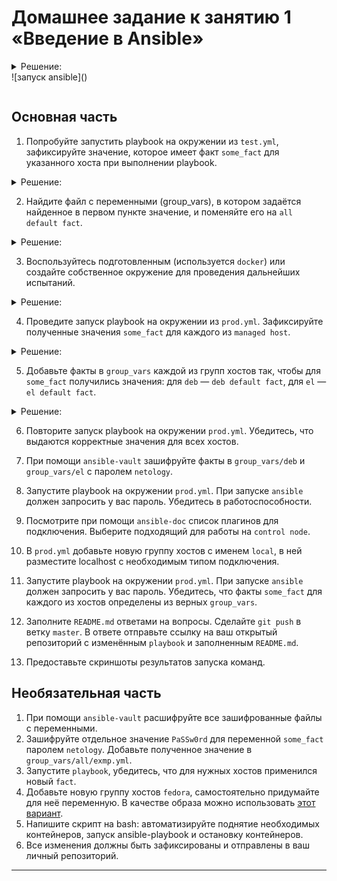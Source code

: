 # Домашнее задание к занятию 1 «Введение в Ansible»
<details><summary>Решение:</summary>
</details>
![запуск ansible]()


```shell

```
## Основная часть

1. Попробуйте запустить playbook на окружении из `test.yml`, зафиксируйте значение, которое имеет факт `some_fact` для указанного хоста при выполнении playbook.

<details><summary>Решение:</summary>

some_fact=12
![запуск ansible](https://github.com/chinchanchonTom/netology_ansible/blob/main/08-ansible-01-base/img/step1%20facts.png)

</details>


2. Найдите файл с переменными (group_vars), в котором задаётся найденное в первом пункте значение, и поменяйте его на `all default fact`.

<details><summary>Решение:</summary>


![Проверка артефакта](https://github.com/chinchanchonTom/netology_ansible/blob/main/08-ansible-01-base/img/step2.png)
</details>


3. Воспользуйтесь подготовленным (используется `docker`) или создайте собственное окружение для проведения дальнейших испытаний.

<details><summary>Решение:</summary>

![Check docker conteiners](https://github.com/chinchanchonTom/netology_ansible/blob/main/08-ansible-01-base/img/create%20containers.png)
</details>


4. Проведите запуск playbook на окружении из `prod.yml`. Зафиксируйте полученные значения `some_fact` для каждого из `managed host`.

<details><summary>Решение:</summary>

```shell
$ ansible-playbook site.yml -i inventory/prod.yml

PLAY [Print os facts] *******************************************************************************************************************************************************************

TASK [Gathering Facts] ******************************************************************************************************************************************************************
ok: [ubuntu]
ok: [centos7]

TASK [Print OS] *************************************************************************************************************************************************************************
ok: [centos7] => {
    "msg": "CentOS"
}
ok: [ubuntu] => {
    "msg": "Ubuntu"
}

TASK [Print fact] ***********************************************************************************************************************************************************************
ok: [centos7] => {
    "msg": "el"
}
ok: [ubuntu] => {
    "msg": "deb"
}

PLAY RECAP ******************************************************************************************************************************************************************************
centos7                    : ok=3    changed=0    unreachable=0    failed=0    skipped=0    rescued=0    ignored=0   
ubuntu                     : ok=3    changed=0    unreachable=0    failed=0    skipped=0    rescued=0    ignored=0
```


</details>


5. Добавьте факты в `group_vars` каждой из групп хостов так, чтобы для `some_fact` получились значения: для `deb` — `deb default fact`, для `el` — `el default fact`.

<details><summary>Решение:</summary>

![изменение facts](https://github.com/chinchanchonTom/netology_ansible/blob/main/08-ansible-01-base/img/new%20facts%20deb%2Cel.png)

</details>

6.  Повторите запуск playbook на окружении `prod.yml`. Убедитесь, что выдаются корректные значения для всех хостов.

7. При помощи `ansible-vault` зашифруйте факты в `group_vars/deb` и `group_vars/el` с паролем `netology`.

8. Запустите playbook на окружении `prod.yml`. При запуске `ansible` должен запросить у вас пароль. Убедитесь в работоспособности.

9. Посмотрите при помощи `ansible-doc` список плагинов для подключения. Выберите подходящий для работы на `control node`.

10. В `prod.yml` добавьте новую группу хостов с именем  `local`, в ней разместите localhost с необходимым типом подключения.

11. Запустите playbook на окружении `prod.yml`. При запуске `ansible` должен запросить у вас пароль. Убедитесь, что факты `some_fact` для каждого из хостов определены из 
верных `group_vars`.


12. Заполните `README.md` ответами на вопросы. Сделайте `git push` в ветку `master`. В ответе отправьте ссылку на ваш открытый репозиторий с изменённым `playbook` и заполненным `README.md`.


13. Предоставьте скриншоты результатов запуска команд.

## Необязательная часть

1. При помощи `ansible-vault` расшифруйте все зашифрованные файлы с переменными.
2. Зашифруйте отдельное значение `PaSSw0rd` для переменной `some_fact` паролем `netology`. Добавьте полученное значение в `group_vars/all/exmp.yml`.
3. Запустите `playbook`, убедитесь, что для нужных хостов применился новый `fact`.
4. Добавьте новую группу хостов `fedora`, самостоятельно придумайте для неё переменную. В качестве образа можно использовать [этот вариант](https://hub.docker.com/r/pycontribs/fedora).
5. Напишите скрипт на bash: автоматизируйте поднятие необходимых контейнеров, запуск ansible-playbook и остановку контейнеров.
6. Все изменения должны быть зафиксированы и отправлены в ваш личный репозиторий.

---

#
